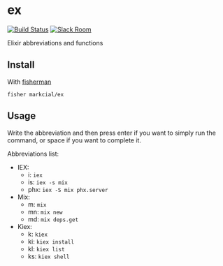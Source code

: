 # ex

[![Build Status][travis-badge]][travis-link]
[![Slack Room][slack-badge]][slack-link]

Elixir abbreviations and functions

## Install

With [fisherman]

```
fisher markcial/ex
```

## Usage

Write the abbreviation and then press enter if you want to simply run the command, or space if you want to complete it.

Abbreviations list: 
 * IEX:
   * i: `iex`
   * is: `iex -s mix`
   * phx: `iex -S mix phx.server`
 * Mix:
   * m: `mix`
   * mn: `mix new`
   * md: `mix deps.get`
 * Kiex:
   * k: `kiex`
   * ki: `kiex install`
   * kl: `kiex list`
   * ks: `kiex shell`


[travis-link]: https://travis-ci.org/markcial/ex
[travis-badge]: https://img.shields.io/travis/markcial/ex.svg
[slack-link]: https://fisherman-wharf.herokuapp.com
[slack-badge]: https://fisherman-wharf.herokuapp.com/badge.svg
[fisherman]: https://github.com/fisherman/fisherman
